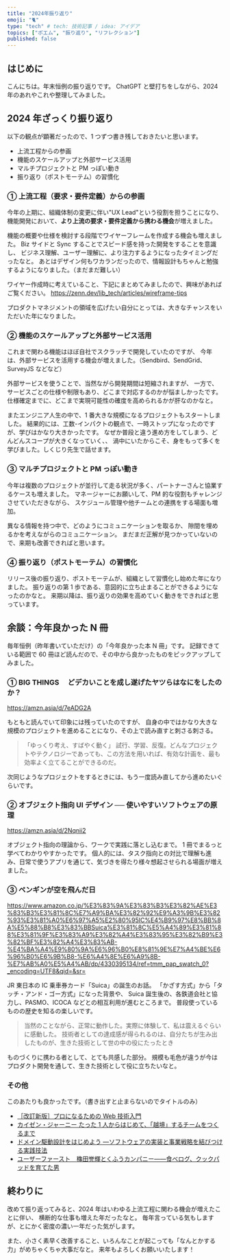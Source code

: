 ```yaml
---
title: "2024年振り返り"
emoji: "🐈️"
type: "tech" # tech: 技術記事 / idea: アイデア
topics: ["ポエム", "振り返り", "リフレクション"]
published: false
---
```


## はじめに

こんにちは。年末恒例の振り返りです。
ChatGPT と壁打ちをしながら、2024 年のあれやこれや整理してみました。

## 2024 年ざっくり振り返り

以下の観点が顕著だったので、1 つずつ書き残しておきたいと思います。

- 上流工程からの参画
- 機能のスケールアップと外部サービス活用
- マルチプロジェクトと PM っぽい動き
- 振り返り（ポストモーテム）の習慣化

### ① 上流工程（要求・要件定義）からの参画

今年の上期に、組織体制の変更に伴い"UX Lead"という役割を担うことになり、
機能開発において、**より上流の要求・要件定義から携わる機会**が増えました。

機能の概要や仕様を検討する段階でワイヤーフレームを作成する機会も増えました。
Biz サイドと Sync することでスピード感を持った開発をすることを意識し、
ビジネス理解、ユーザー理解に、より注力するようになったタイミングだったなと。
あとはデザイン何もワカランだったので、情報設計もちゃんと勉強するようになりました。（まだまだ難しい）

ワイヤー作成時に考えていること、下記にまとめてみましたので、興味があればご覧ください。
https://zenn.dev/lib_tech/articles/wireframe-tips

プロダクトマネジメントの領域を広げたい自分にとっては、大きなチャンスをいただいた年になりました。

### ② 機能のスケールアップと外部サービス活用

これまで関わる機能はほぼ自社でスクラッチで開発していたのですが、
今年は、外部サービスを活用する機会が増えました。（Sendbird、SendGrid、SurveyJS などなど）

外部サービスを使うことで、当然ながら開発期間は短縮されますが、
一方で、サービスごとの仕様や制限もあり、どこまで対応するのかが悩ましかったです。
仕様確定までに、どこまで実現可能性の確度を高められるかが肝なのかなと。

またエンジニア人生の中で、1 番大きな規模になるプロジェクトもスタートしました。
結果的には、工数-インパクトの観点で、一時ストップになったのですが、学びはかなり大きかったです。
なぜか普段と違う進め方をしてしまう、どんどんスコープが大きくなっていく、、
渦中にいたからこそ、身をもって多くを学びました。しくじり先生で話せます。

### ③ マルチプロジェクトと PM っぽい動き

今年は複数のプロジェクトが並行して走る状況が多く、パートナーさんと協業するケースも増えました。
マネージャーにお願いして、PM 的な役割もチャレンジさせていただきながら、
スケジュール管理や他チームとの連携をする場面も増加。

異なる情報を持つ中で、どのようにコミュニケーションを取るか、
隙間を埋めるかを考えながらのコミュニケーション。
まだまだ正解が見つかっていないので、来期も改善できればと思います。

### ④ 振り返り（ポストモーテム）の習慣化

リリース後の振り返り、ポストモーテムが、組織として習慣化し始めた年になりました。
振り返りの第 1 歩である、意図的に立ち止まることができるようになったのかなと。
来期以降は、振り返りの効果を高めていく動きをできればと思っています。

## 余談：今年良かった N 冊

毎年恒例（昨年書いていただけ）の「今年良かった本 N 冊」です。
記録できている範囲で 60 冊ほど読んだので、その中から良かったものをピックアップしてみました。

### ① BIG THINGS 　どデカいことを成し遂げたヤツらはなにをしたのか？

https://amzn.asia/d/7eADG2A

もともと読んでいて印象には残っていたのですが、
自身の中ではかなり大きな規模のプロジェクトを進めることになり、その上で読み直すと刺さる刺さる。

> 「ゆっくり考え、すばやく動く」
> 試行、学習、反復。どんなプロジェクトやテクノロジーであっても、この方法を用いれば、有効な計画を、最も効率よく立てることができるのだ。

次同じようなプロジェクトをするときには、もう一度読み直してから進めたいぐらいです。

### ② オブジェクト指向 UI デザイン ── 使いやすいソフトウェアの原理

https://amzn.asia/d/2Nqnii2

オブジェクト指向の理論から、ワークで実践に落とし込むまで。
1 冊でまるっと学べてわかりやすかったです。
個人的には、タスク指向との対比で理解も進み、日常で使うアプリを通じて、気づきを得たり様々想起させられる場面が増えました。

### ③ ペンギンが空を飛んだ日

https://www.amazon.co.jp/%E3%83%9A%E3%83%B3%E3%82%AE%E3%83%B3%E3%81%8C%E7%A9%BA%E3%82%92%E9%A3%9B%E3%82%93%E3%81%A0%E6%97%A5%E2%80%95IC%E4%B9%97%E8%BB%8A%E5%88%B8%E3%83%BBSuica%E3%81%8C%E5%A4%89%E3%81%88%E3%81%9F%E3%83%A9%E3%82%A4%E3%83%95%E3%82%B9%E3%82%BF%E3%82%A4%E3%83%AB-%E4%BA%A4%E9%80%9A%E6%96%B0%E8%81%9E%E7%A4%BE%E6%96%B0%E6%9B%B8-%E6%A4%8E%E6%A9%8B-%E7%AB%A0%E5%A4%AB/dp/4330395134/ref=tmm_pap_swatch_0?_encoding=UTF8&qid=&sr=

JR 東日本の IC 乗車券カード「Suica」の誕生のお話。
「かざす方式」から「タッチ・アンド・ゴー方式」になった背景や、
Suica 誕生後の、各鉄道会社と協力し、PASMO、ICOCA などとの相互利用が進むところまで。
普段使っているものの歴史を知るの楽しいです。

> 当然のことながら、正常に動作した。実際に体験して、私は震えるぐらいに感動した。
> 技術者としての達成感が得られるのは、自分たちが生み出したものが、生きた技術として世の中の役にたったとき

ものづくりに携わる者として、とても共感した部分。
規模も毛色が違うが今はプロダクト開発を通して、生きた技術として役に立ちたいなと。

### その他

このあたりも良かったです。（書き出すと止まらないのでタイトルのみ）

- [［改訂新版］プロになるための Web 技術入門](https://amzn.asia/d/6lpth5q)
- [カイゼン・ジャーニー たった 1 人からはじめて、「越境」するチームをつくるまで](https://amzn.asia/d/ewvPLvf)
- [ドメイン駆動設計をはじめよう ―ソフトウェアの実装と事業戦略を結びつける実践技法](https://amzn.asia/d/94UkRS3)
- [ユーザーファースト　穐田誉輝とくふうカンパニー――食べログ、クックパッドを育てた男](https://amzn.asia/d/7IhVRfi)

## 終わりに

改めて振り返ってみると、2024 年はいわゆる上流工程に関わる機会が増えたことに伴い、
横断的な仕事も増えた年だったなと。
毎年言っている気もしますが、とにかく密度の濃い一年だった気がします。

また、小さく素早く改善すること、いろんなことが起こっても「なんとかする力」がめちゃくちゃ大事だなと。
来年もよろしくお願いいたします！
